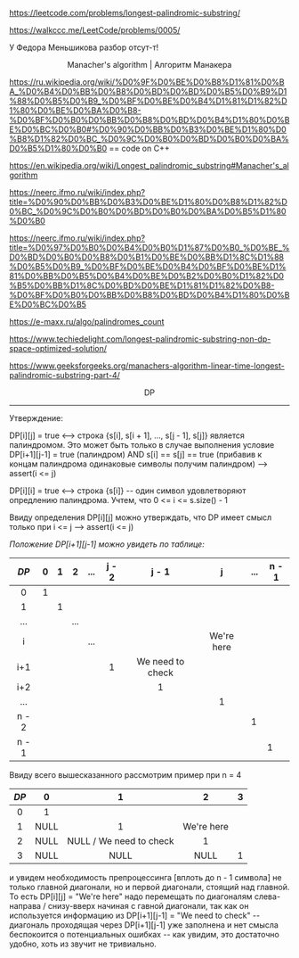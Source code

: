https://leetcode.com/problems/longest-palindromic-substring/

https://walkccc.me/LeetCode/problems/0005/

У Федора Меньшикова разбор отсут-т!

<p align="center"> Manacher's algorithm | Алгоритм Манакера </p>

https://ru.wikipedia.org/wiki/%D0%9F%D0%BE%D0%B8%D1%81%D0%BA_%D0%B4%D0%BB%D0%B8%D0%BD%D0%BD%D0%B5%D0%B9%D1%88%D0%B5%D0%B9_%D0%BF%D0%BE%D0%B4%D1%81%D1%82%D1%80%D0%BE%D0%BA%D0%B8-%D0%BF%D0%B0%D0%BB%D0%B8%D0%BD%D0%B4%D1%80%D0%BE%D0%BC%D0%B0#%D0%90%D0%BB%D0%B3%D0%BE%D1%80%D0%B8%D1%82%D0%BC_%D0%9C%D0%B0%D0%BD%D0%B0%D0%BA%D0%B5%D1%80%D0%B0 == code on C++

https://en.wikipedia.org/wiki/Longest_palindromic_substring#Manacher's_algorithm

https://neerc.ifmo.ru/wiki/index.php?title=%D0%90%D0%BB%D0%B3%D0%BE%D1%80%D0%B8%D1%82%D0%BC_%D0%9C%D0%B0%D0%BD%D0%B0%D0%BA%D0%B5%D1%80%D0%B0

https://neerc.ifmo.ru/wiki/index.php?title=%D0%97%D0%B0%D0%B4%D0%B0%D1%87%D0%B0_%D0%BE_%D0%BD%D0%B0%D0%B8%D0%B1%D0%BE%D0%BB%D1%8C%D1%88%D0%B5%D0%B9_%D0%BF%D0%BE%D0%B4%D0%BF%D0%BE%D1%81%D0%BB%D0%B5%D0%B4%D0%BE%D0%B2%D0%B0%D1%82%D0%B5%D0%BB%D1%8C%D0%BD%D0%BE%D1%81%D1%82%D0%B8-%D0%BF%D0%B0%D0%BB%D0%B8%D0%BD%D0%B4%D1%80%D0%BE%D0%BC%D0%B5

https://e-maxx.ru/algo/palindromes_count

https://www.techiedelight.com/longest-palindromic-substring-non-dp-space-optimized-solution/

https://www.geeksforgeeks.org/manachers-algorithm-linear-time-longest-palindromic-substring-part-4/

<p align="center"> DP </p>

_____

Утверждение:  

DP[i][j] = true <--> строка {s[i], s[i + 1], ..., s[j - 1], s[j]} является палиндромом. Это может быть только в случае выполнения условие DP[i+1][j-1] = true (палиндром) AND s[i] == s[j] == true (прибавив к концам палиндрома одинаковые символы получим палиндром) --> assert(i <= j)  

DP[i][i] = true <--> строка {s[i]} -- один символ удовлетворяют опредлению палиндрома. Учтем, что 0 <= i <= s.size() - 1

Ввиду определения DP[i][j] можно утверждать, что DP имеет смысл только при i <= j --> assert(i <= j)

*Положение DP[i+1][j-1] можно увидеть по таблице:*

| **_DP_** 	| 0 	| 1 	|  2  	| ... 	| j - 2 	|       j - 1      	|      j     	| ... 	| n - 1 	|
|:--------:	|:-:	|:-:	|:---:	|:---:	|:-----:	|:----------------:	|:----------:	|-----	|-------	|
|     0    	| 1 	|   	|     	|     	|       	|                  	|            	|     	|       	|
|     1    	|   	| 1 	|     	|     	|       	|                  	|            	|     	|       	|
|    ...   	|   	|   	| ... 	|     	|       	|                  	|            	|     	|       	|
| i        	|   	|   	|     	| ... 	|       	|                  	| We're here 	|     	|       	|
| i+1      	|   	|   	|     	|     	| 1     	| We need to check 	|            	|     	|       	|
| i+2      	|   	|   	|     	|     	|       	| 1                	|            	|     	|       	|
| ...      	|   	|   	|     	|     	|       	|                  	| 1          	|     	|       	|
| n - 2    	|   	|   	|     	|     	|       	|                  	|            	| 1   	|       	|
| n - 1    	|   	|   	|     	|     	|       	|                  	|            	|     	| 1     	|

Ввиду всего вышесказанного рассмотрим пример при n = 4

| **_DP_** 	|   0  	|            1            	|      2     	| 3 	|
|:--------:	|:----:	|:-----------------------:	|:----------:	|:-:	|
|     0    	|   1  	|                         	|            	|   	|
|     1    	| NULL 	|            1            	| We're here 	|   	|
|     2    	| NULL 	| NULL / We need to check 	|      1     	|   	|
| 3        	| NULL 	| NULL                    	| NULL       	| 1 	|

и увидем необходимость препроцессинга [вплоть до n - 1 символа] не только главной диагонали, но и первой диагонали, стоящий над главной. То есть DP[i][j] = "We're here" надо перемещать по диагоналям слева-направа / снизу-вверх начиная с гавной диагонали, так как он используется информацию из DP[i+1][j-1] = "We need to check" -- диагональ проходящая через DP[i+1][j-1] уже заполнена и нет смысла беспокоится о потенциальных ошибках -- как увидим, это достаточно удобно, хоть из звучит не тривиально.
